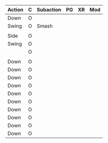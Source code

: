 |Action   |C|Subaction|PG|XR|Mod|
|---------|-|---------|--|--|---|
|Down     |O|         |  |  |   |
|Swing    |O|Smash    |  |  |   |
|||||||
|Side     |O|         |  |  |   |
|Swing    |O|         |  |  |   |
|         |O|         |  |  |   |
|||||||
|Down     |O|         |  |  |   |
|Down     |O|         |  |  |   |
|Down     |O|         |  |  |   |
|Down     |O|         |  |  |   |
|Down     |O|         |  |  |   |
|Down     |O|         |  |  |   |
|Down  |O|         |  |  |   |
|Down  |O|         |  |  |   |
|Down  |O|         |  |  |   |
|Down  |O|         |  |  |   |
